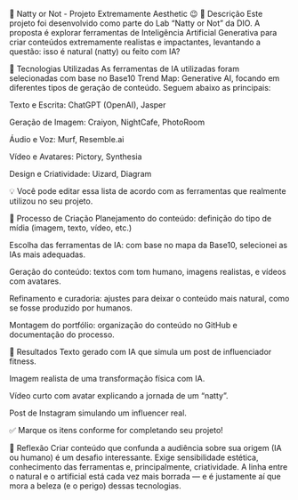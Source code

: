 💪 Natty or Not - Projeto Extremamente Aesthetic 😉
📒 Descrição
Este projeto foi desenvolvido como parte do Lab “Natty or Not” da DIO. A proposta é explorar ferramentas de Inteligência Artificial Generativa para criar conteúdos extremamente realistas e impactantes, levantando a questão: isso é natural (natty) ou feito com IA?

🤖 Tecnologias Utilizadas
As ferramentas de IA utilizadas foram selecionadas com base no Base10 Trend Map: Generative AI, focando em diferentes tipos de geração de conteúdo. Seguem abaixo as principais:

Texto e Escrita: ChatGPT (OpenAI), Jasper

Geração de Imagem: Craiyon, NightCafe, PhotoRoom

Áudio e Voz: Murf, Resemble.ai

Vídeo e Avatares: Pictory, Synthesia

Design e Criatividade: Uizard, Diagram

💡 Você pode editar essa lista de acordo com as ferramentas que realmente utilizou no seu projeto.

🧐 Processo de Criação
Planejamento do conteúdo: definição do tipo de mídia (imagem, texto, vídeo, etc.)

Escolha das ferramentas de IA: com base no mapa da Base10, selecionei as IAs mais adequadas.

Geração do conteúdo: textos com tom humano, imagens realistas, e vídeos com avatares.

Refinamento e curadoria: ajustes para deixar o conteúdo mais natural, como se fosse produzido por humanos.

Montagem do portfólio: organização do conteúdo no GitHub e documentação do processo.

🚀 Resultados
 Texto gerado com IA que simula um post de influenciador fitness.

 Imagem realista de uma transformação física com IA.

 Vídeo curto com avatar explicando a jornada de um “natty”.

 Post de Instagram simulando um influencer real.

✅ Marque os itens conforme for completando seu projeto!

💭 Reflexão
Criar conteúdo que confunda a audiência sobre sua origem (IA ou humano) é um desafio interessante. Exige sensibilidade estética, conhecimento das ferramentas e, principalmente, criatividade. A linha entre o natural e o artificial está cada vez mais borrada — e é justamente aí que mora a beleza (e o perigo) dessas tecnologias.
